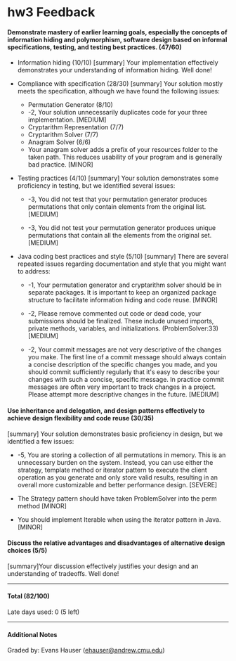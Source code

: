 hw3 Feedback
============

#### Demonstrate mastery of earlier learning goals, especially the concepts of information hiding and polymorphism, software design based on informal specifications, testing, and testing best practices. (47/60)

* Information hiding (10/10)
[summary] Your implementation effectively demonstrates your understanding of information hiding. Well done!

* Compliance with specification (28/30)
[summary] Your solution mostly meets the specification, although we have found the following issues:

  * Permutation Generator (8/10)
  * -2, Your solution unnecessarily duplicates code for your three implementation. [MEDIUM]
  * Cryptarithm Representation (7/7)
  * Cryptarithm Solver (7/7)
  * Anagram Solver (6/6)
  * Your anagram solver adds a prefix of your resources folder to the taken path. This reduces usability of your program and is generally bad practice. [MINOR]

* Testing practices (4/10)
[summary] Your solution demonstrates some proficiency in testing, but we identified several issues:

  * -3, You did not test that your permutation generator produces permutations that only contain elements from the original list. [MEDIUM]

  * -3, You did not test your permutation generator produces unique permutations that contain all the elements from the original set. [MEDIUM]

* Java coding best practices and style (5/10)
[summary] There are several repeated issues regarding documentation and style that you might want to address:

  * -1, Your permutation generator and cryptarithm solver should be in separate packages. It is important to keep an organized package structure to facilitate information hiding and code reuse. [MINOR]

  * -2, Please remove commented out code or dead code, your submissions should be finalized. These include unused imports, private methods, variables, and initializations. (ProblemSolver:33) [MEDIUM]

  * -2, Your commit messages are not very descriptive of the changes you make. The first line of a commit message should always contain a concise description of the specific changes you made, and you should commit sufficiently regularly that it's easy to describe your changes with such a concise, specific message.  In practice commit messages are often very important to track changes in a project. Please attempt more descriptive changes in the future. [MEDIUM]

#### Use inheritance and delegation, and design patterns effectively to achieve design flexibility and code reuse (30/35)
[summary] Your solution demonstrates basic proficiency in design, but we identified a few issues:

  * -5, You are storing a collection of all permutations in memory. This is an unnecessary burden on the system. Instead, you can use either the strategy, template method or iterator pattern to execute the client operation as you generate and only store valid results, resulting in an overall more customizable and better performance design. [SEVERE]

  * The Strategy pattern should have taken ProblemSolver into the perm method [MINOR]

  * You should implement Iterable when using the iterator pattern in Java. [MINOR]

#### Discuss the relative advantages and disadvantages of alternative design choices (5/5)
[summary]Your discussion effectively justifies your design and an understanding of tradeoffs. Well done!

---

#### Total (82/100)

Late days used: 0 (5 left)

---

#### Additional Notes

Graded by: Evans Hauser (ehauser@andrew.cmu.edu)
